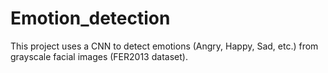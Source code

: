# Emotion_detection
This project uses a CNN to detect emotions (Angry, Happy, Sad, etc.) from grayscale facial images (FER2013 dataset).
